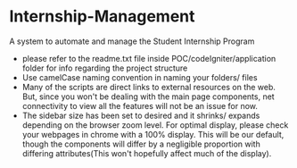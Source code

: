 # Internship-Management
A system to automate and manage the Student Internship Program

- please refer to the readme.txt file inside POC/codeIgniter/application folder for info regarding the project structure
- Use camelCase naming convention in naming your folders/ files
- Many of the scripts are direct links to external resources on the web. But, since you won't be dealing with the main page        components, net connectivity to view all the features will not be an issue for now.
- The sidebar size has been set to desired and it shrinks/ expands depending on the browser zoom level. For optimal display,       please check your webpages in chrome with a 100% display. This will be our default, though the components will differ by a       negligible proportion with differing attributes(This won't hopefully affect much of the display).
